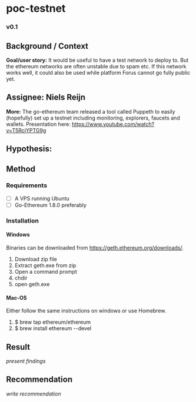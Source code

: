 # poc-testnet
### v0.1

## Background / Context
**Goal/user story:** It would be useful to have a test network to deploy to. But the ethereum networks are often unstable due to spam etc. If this network works well, it could also be used while platform Forus cannot go fully public yet.

## Assignee: Niels Reijn

**More:** The go-ethereum team released a tool called Puppeth to easily (hopefully) set up a testnet including monitoring, explorers, faucets and wallets. Presentation here: https://www.youtube.com/watch?v=T5RcjYPTG9g

## Hypothesis:

## Method


### Requirements
- [ ] A VPS running Ubuntu
- [ ] Go-Ethereum 1.8.0 preferably 

### Installation

#### Windows
Binaries can be downloaded from https://geth.ethereum.org/downloads/.

1. Download zip file
2. Extract geth.exe from zip
3. Open a command prompt
4. chdir
5. open geth.exe

#### Mac-OS
Either follow the same instructions on windows or use Homebrew.

1. $ brew tap ethereum/ethereum
2. $ brew install ethereum --devel 


## Result
*present findings*

## Recommendation
*write recommendation*

  